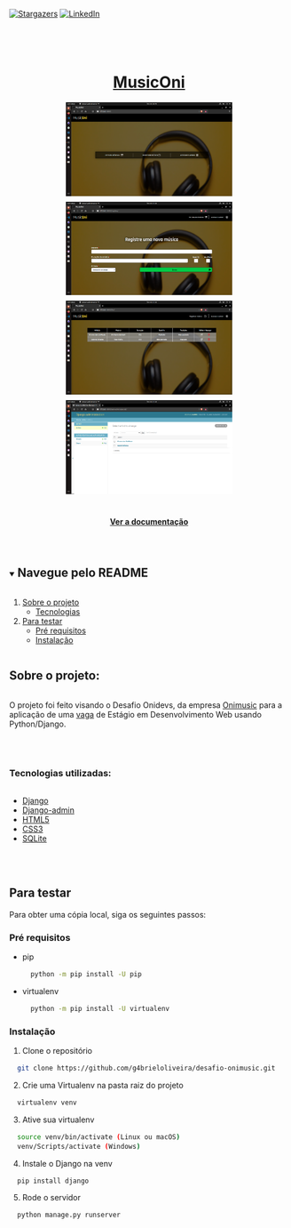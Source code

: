 [![Stargazers][stars-shield]][stars-url]
[![LinkedIn][linkedin-shield]][linkedin-url]

<br /> 
<div style="display: flex; flex-direction: column;">
  <p align="center">
    <a href="https://github.com/g4brieloliveira/desafio-onimusic">
      <h1 align="center">Music<strong>Oni</strong></h1>
    </a>
    <div style=" display: flex; flex-direction: column;align-items: center;">
      <img style="width: 300px; height: 168.75px; margin-bottom: 10px;" src="./Song/static/images/Imagem1.png" />
      <img style="width: 300px; height: 168.75px; margin-bottom: 10px;" src="./Song/static/images/Imagem2.png" />
      <img style="width: 300px; height: 168.75px; margin-bottom: 10px;" src="./Song/static/images/Imagem3.png" />
      <img style="width: 300px; height: 168.75px; margin-bottom: 10px;" src="./Song/static/images/Imagem4.png" />
    </div>
    <p align="center">
      <br />
      <a href="https://github.com/g4brieloliveira/desafio-onimusic"><strong>Ver a documentação</strong></a>
    </p>
  </p>

  <details open="open">
    <summary><h2 style="display: inline-block">Navegue pelo README</h2></summary>
    <ol>
      <li>
        <a href="#about-the-project">Sobre o projeto</a>
        <ul>
          <li><a href="#built-with">Tecnologias</a></li>
        </ul>
      </li>
      <li>
        <a href="#getting-started">Para testar</a>
        <ul>
          <li><a href="#prerequisites">Pré requisitos</a></li>
          <li><a href="#installation">Instalação</a></li>
        </ul>
      </li>
    </ol>
  </details>


  ## Sobre o projeto:
  O projeto foi feito visando o Desafio Onidevs, da empresa [Onimusic](https://onimusic.com.br/) para a aplicação de uma [vaga](https://coodesh.com/vagas/estagio-em-desenvolvimento-web-usando-pythondjango-175648?utm_campaign=website&utm_source=mail&utm_medium=sendgrid) de Estágio em Desenvolvimento Web usando Python/Django.

  </br>
  </br>

  ### Tecnologias utilizadas:
  * [Django](https://www.djangoproject.com/)
  * [Django-admin](https://docs.djangoproject.com/en/3.1/ref/contrib/admin/)
  * [HTML5](https://developer.mozilla.org/pt-BR/docs/Web/Guide/HTML/HTML5)
  * [CSS3](https://developer.mozilla.org/pt-BR/docs/Web/CSS)
  * [SQLite](https://www.sqlite.org/index.html)

  </br>
  </br>
</div>

## Para testar

Para obter uma cópia local, siga os seguintes passos:

### Pré requisitos

* pip 
  ```sh
    python -m pip install -U pip
  ```
* virtualenv
  ```sh
    python -m pip install -U virtualenv
  ```
### Instalação
1. Clone o repositório
  ```sh
    git clone https://github.com/g4brieloliveira/desafio-onimusic.git
  ```
2. Crie uma Virtualenv na pasta raiz do projeto
  ```sh
    virtualenv venv
  ```
3. Ative sua virtualenv
  ```sh
    source venv/bin/activate (Linux ou macOS)
    venv/Scripts/activate (Windows)
  ```
4. Instale o Django na venv
  ```sh
    pip install django
  ```
5. Rode o servidor
  ```sh
    python manage.py runserver
  ```

[stars-shield]: https://img.shields.io/github/stars/github_username/repo.svg?style=for-the-badge
[stars-url]: https://github.com/g4brieloliveira/desafio-onimusic/stargazers
[linkedin-shield]: https://img.shields.io/badge/-LinkedIn-black.svg?style=for-the-badge&logo=linkedin&colorB=555
[linkedin-url]: https://www.linkedin.com/in/g4brieloliveira/